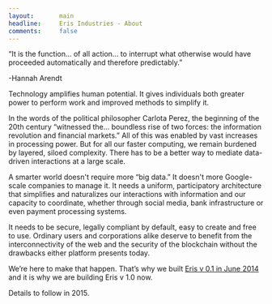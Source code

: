 ```yaml
---
layout:       main
headline:     Eris Industries - About
comments:     false
---
```


“It is the function… of all action… to interrupt what otherwise would have proceeded automatically and therefore predictably.”

 -Hannah Arendt
 
Technology amplifies human potential. It gives individuals both greater power to perform work and improved methods to simplify it.

In the words of the political philosopher Carlota Perez, the beginning of the 20th century “witnessed the... boundless rise of two forces: the information revolution and financial markets.” All of this was enabled by vast increases in processing power. But for all our faster computing, we remain burdened by layered, siloed complexity. There has to be a better way to mediate data-driven interactions at a large scale.

A smarter world doesn't require more “big data.” It doesn't more Google-scale companies to manage it. It needs a uniform, participatory architecture that simplifies and naturalizes our interactions with information and our capacity to coordinate, whether through social media, bank infrastructure or even payment processing systems. 

It needs to be secure, legally compliant by default, easy to create and free to use. Ordinary users and corporations alike deserve to benefit from the interconnectivity of the web and the security of the blockchain without the drawbacks either platform presents today. 

We’re here to make that happen. That’s why we built [Eris v 0.1 in June 2014](https://eris.projectdouglas.org) and it is why we are building Eris v 1.0 now. 

Details to follow in 2015.
